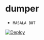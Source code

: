# dumper
- ``MASALA BOT``


[![Deploy](https://www.herokucdn.com/deploy/button.svg)](https://heroku.com/deploy?template=https://github.com/lloyd4565/lolino)


